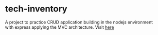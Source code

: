 # tech-inventory

A project to practice CRUD application building in the nodejs environment 
with express applying the MVC architecture.
Visit <a href="https://tech-inventory-production-5713.up.railway.app/category">here</a>
